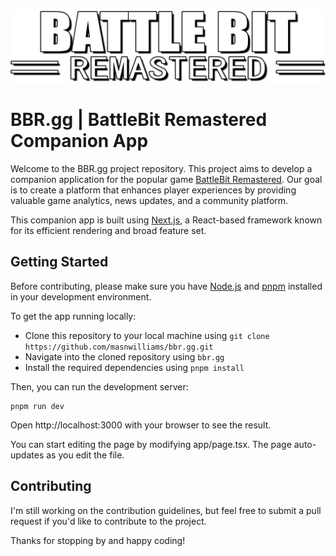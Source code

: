 !['BattleBit Remastered Banner'](./public/bbr_banner.png)

# BBR.gg | BattleBit Remastered Companion App

Welcome to the BBR.gg project repository. This project aims to develop a companion application for the popular game [BattleBit Remastered](https://joinbattlebit.com/). Our goal is to create a platform that enhances player experiences by providing valuable game analytics, news updates, and a community platform.

This companion app is built using [Next.js](https://nextjs.org), a React-based framework known for its efficient rendering and broad feature set.

## Getting Started

Before contributing, please make sure you have [Node.js](https://nodejs.org/en) and [pnpm](https://pnpm.io/) installed in your development environment.

To get the app running locally:

- Clone this repository to your local machine using `git clone https://github.com/masnwilliams/bbr.gg.git`
- Navigate into the cloned repository using `bbr.gg`
- Install the required dependencies using `pnpm install`

Then, you can run the development server:

```shell
pnpm run dev
```

Open http://localhost:3000 with your browser to see the result.

You can start editing the page by modifying app/page.tsx. The page auto-updates as you edit the file.

## Contributing

I'm still working on the contribution guidelines, but feel free to submit a pull request if you'd like to contribute to the project.

Thanks for stopping by and happy coding!
